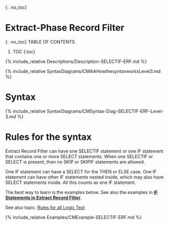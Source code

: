 {: .no_toc}
# Extract-Phase Record Filter 

{: .no_toc}
TABLE OF CONTENTS 
1. TOC
{:toc}  

<!-- # SELECTIF statement (ERF) -->

{% include_relative Descriptions/Description-SELECTIF-ERF.md %}

{% include_relative SyntaxDiagrams/CMAAHowthesyntaxworksLevel3.md %}

# Syntax 

{% include_relative SyntaxDiagrams/CMSyntax-Diag-SELECTIF-ERF-Level-3.md %}

# Rules for the syntax

Extract Record Filter can have one SELECTIF statement or one IF statement that contains one or more SELECT statements. When one SELECTIF or SELECT is present, then no SKIP or SKIPIF statements are allowed.  

One IF statement can have a SELECT for the THEN or ELSE case. One IF statement can have other IF statements nested inside, which may also have SELECT statements inside. All this counts as one IF statement.

The best way to learn is the examples below. See also the examples in [**IF Statements in Extract Record Filter**](../LogicText/IFstatementsERF.md).

See also topic: [Rules for all Logic Text](../../Workbench/RulesforallLogicText.md) 

{% include_relative Examples/CMExample-SELECTIF-ERF.md %} 

